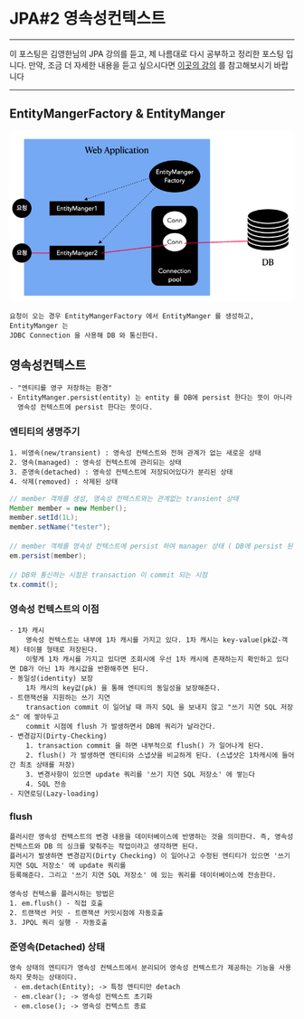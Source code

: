 # JPA#2 영속성컨텍스트

---

이 포스팅은 김영한님의 JPA 강의를 듣고, 제 나름대로 다시 공부하고 정리한 포스팅 입니다. 만약, 조금 더 자세한 내용을 듣고 싶으시다면 [이곳의 강의](https://www.inflearn.com/users/@yh) 를 참고해보시기 바랍니다

---


## EntityMangerFactory & EntityManger

![엔티티매니저팩토리](https://github.com/JadenKim940105/TIL/blob/master/jpa/img/emf.png)  

```text
요청이 오는 경우 EntityMangerFactory 에서 EntityManger 를 생성하고, EntityManger 는
JDBC Connection 을 사용해 DB 와 통신한다.  
```

## 영속성컨텍스트
```text
- "엔티티를 영구 저장하는 환경"
- EntityManger.persist(entity) 는 entity 를 DB에 persist 한다는 뜻이 아니라 
  영속성 컨텍스트에 persist 한다는 뜻이다. 
```

### 엔티티의 생명주기 
```text
1. 비영속(new/transient) : 영속성 컨텍스트와 전혀 관계가 없는 새로운 상태
2. 영속(managed) : 영속성 컨텍스트에 관리되는 상태
3. 준영속(detached) : 영속성 컨텍스트에 저장되어있다가 분리된 상태
4. 삭제(removed) : 삭제된 상태  
```
```java
// member 객체를 생성, 영속성 컨텍스트와는 관계없는 transient 상태
Member member = new Member();
member.setId(1L);
member.setName("tester");

// member 객체를 영속성 컨텍스트에 persist 하여 manager 상태 ( DB에 persist 된 건 아님 )
em.persist(member);

// DB와 통신하는 시점은 transaction 이 commit 되는 시점 
tx.commit();
```

### 영속성 컨텍스트의 이점
```text
- 1차 캐시
    영속성 컨텍스트는 내부에 1차 캐시를 가지고 있다. 1차 캐시는 key-value(pk값-객체) 테이블 형태로 저장된다.
    이렇게 1차 캐시를 가지고 있다면 조회시에 우선 1차 캐시에 존재하는지 확인하고 있다면 DB가 아닌 1차 캐시값을 반환해주면 된다.   
- 동일성(identity) 보장
    1차 캐시의 key값(pk) 을 통해 엔티티의 동일성을 보장해준다.    
- 트랜잭션을 지원하는 쓰기 지연
    transaction commit 이 일어날 때 까지 SQL 을 보내지 않고 "쓰기 지연 SQL 저장소" 에 쌓아두고
    commit 시점에 flush 가 발생하면서 DB에 쿼리가 날라간다. 
- 변경감지(Dirty-Checking) 
    1. transaction commit 을 하면 내부적으로 flush() 가 일어나게 된다. 
    2. flush() 가 발생하면 엔티티와 스냅샷을 비교하게 된다. (스냅샷은 1차캐시에 들어간 최초 상태를 저장)
    3. 변경사항이 있으면 update 쿼리를 '쓰기 지연 SQL 저장소' 에 쌓는다 
    4. SQL 전송
- 지연로딩(Lazy-loading) 
```

### flush 
```text
플러시란 영속성 컨텍스트의 변경 내용을 데이터베이스에 반영하는 것을 의미한다. 즉, 영속성 컨텍스트와 DB 의 싱크를 맞춰주는 작업이라고 생각하면 된다.
플러시가 발생하면 변경감지(Dirty Checking) 이 일어나고 수정된 엔티티가 있으면 '쓰기 지연 SQL 저장소' 에 update 쿼리를 
등록해준다. 그리고 '쓰기 지연 SQL 저장소' 에 있는 쿼리를 데이터베이스에 전송한다. 

영속성 컨텍스를 플러시하는 방법은 
1. em.flush() - 직접 호출
2. 트랜잭션 커밋 - 트랜잭션 커밋시점에 자동호출
3. JPQL 쿼리 실행 - 자동호출  
```


### 준영속(Detached) 상태
```text
영속 상태의 엔티티가 영속성 컨텍스트에서 분리되어 영속성 컨텍스트가 제공하는 기능을 사용하지 못하는 상태이다.
 - em.detach(Entity); -> 특정 엔티티만 detach 
 - em.clear(); -> 영속성 컨텍스트 초기화 
 - em.close(); -> 영속성 컨텍스트 종료  
```



